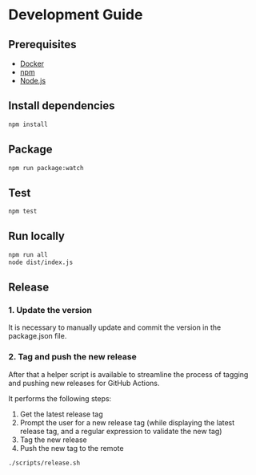 # Development Guide

## Prerequisites

- [Docker](https://docs.docker.com/get-docker/)
- [npm](https://www.npmjs.com/get-npm)
- [Node.js](https://nodejs.org/en/download/)

## Install dependencies

```bash
npm install
```

## Package

```bash
npm run package:watch
```

## Test

```bash
npm test
```

## Run locally

```bash
npm run all
node dist/index.js
```

## Release

### 1. Update the version

It is necessary to manually update and commit the version in the package.json
file.

### 2. Tag and push the new release

After that a helper script is available to streamline the process of tagging and
pushing new releases for GitHub Actions.

It performs the following steps:

1. Get the latest release tag
1. Prompt the user for a new release tag (while displaying the latest release
   tag, and a regular expression to validate the new tag)
1. Tag the new release
1. Push the new tag to the remote

```bash
./scripts/release.sh
```

